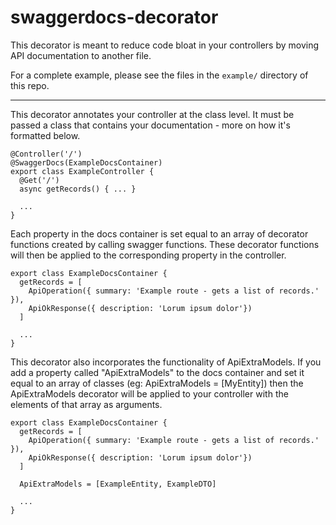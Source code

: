 # swaggerdocs-decorator

This decorator is meant to reduce code bloat in your controllers by moving API documentation to another file. 

For a complete example, please see the files in the `example/` directory of this repo.

-----------

This decorator annotates your controller at the class level. It must be passed a class that contains your documentation - more on how it's formatted below.

```
@Controller('/')
@SwaggerDocs(ExampleDocsContainer)
export class ExampleController {
  @Get('/')
  async getRecords() { ... }
  
  ...
}
```

Each property in the docs container is set equal to an array of decorator functions created by calling swagger functions. These decorator functions will then be applied to the corresponding property in the controller.

```
export class ExampleDocsContainer {
  getRecords = [
    ApiOperation({ summary: 'Example route - gets a list of records.' }),
    ApiOkResponse({ description: 'Lorum ipsum dolor'})
  ]
  
  ...
}
```

This decorator also incorporates the functionality of ApiExtraModels. If you add a property called "ApiExtraModels" to the docs container and set it equal to an array of classes (eg: ApiExtraModels = [MyEntity]) then the ApiExtraModels decorator will be applied to your controller with the elements of that array as arguments.

```
export class ExampleDocsContainer {
  getRecords = [
    ApiOperation({ summary: 'Example route - gets a list of records.' }),
    ApiOkResponse({ description: 'Lorum ipsum dolor'})
  ]
  
  ApiExtraModels = [ExampleEntity, ExampleDTO]
  
  ...
}
```
